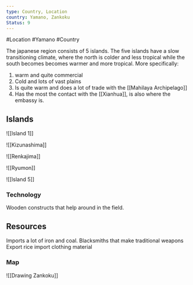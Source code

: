 ```yaml
---
type: Country, Location
country: Yamano, Zankoku
Status: 9
---
```


#Location #Yamano #Country 


The japanese region consists of 5 islands. The five islands have a slow transitioning climate, where the north is colder and less tropical while the south becomes becomes warmer and more tropical. More specifically:

1. warm and quite commercial
2. Cold and lots of vast plains
3. Is quite warm and does a lot of trade with the [[Mahilaya Archipelago]]
5. Has the most the contact with the [[Xianhua]], is also where the embassy is.



## Islands

![[Island 1]]

![[Kizunashima]]

![[Renkajima]]


![[Ryumon]]


![[Island 5]]


### Technology
Wooden constructs that help around in the field.





## Resources
Imports a lot of iron and coal.
Blacksmiths that make traditional weapons
Export rice
import clothing material


### Map

![[Drawing Zankoku]]